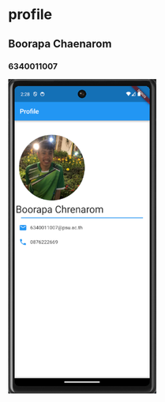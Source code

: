 # profile

## Boorapa Chaenarom 

### 6340011007

<img src="assets/images/profile.png" style="width: 300px;">